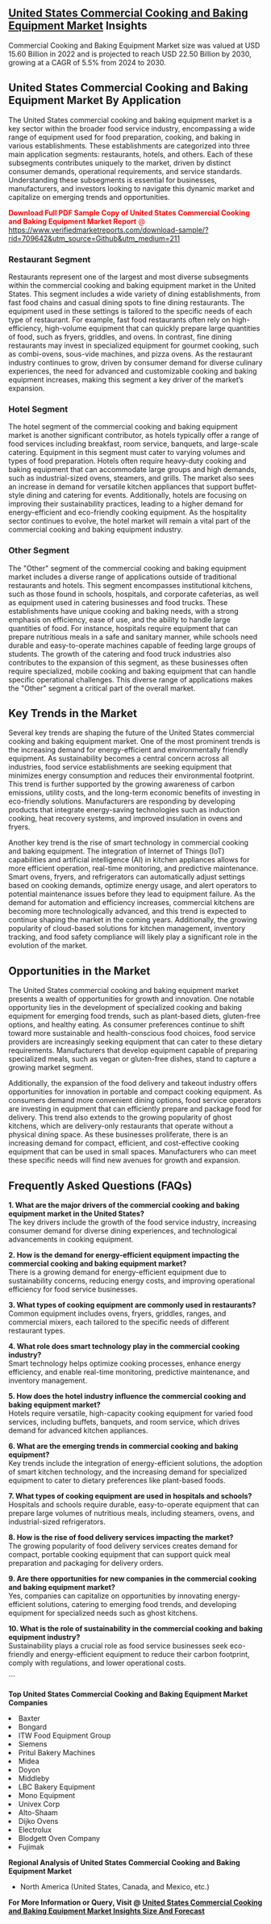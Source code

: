 <h2><a href="https://www.verifiedmarketreports.com/download-sample/?rid=709642&amp;utm_source=Github&amp;utm_medium=211" target="_blank">United States Commercial Cooking and Baking Equipment Market</a> Insights</h2><p>Commercial Cooking and Baking Equipment Market size was valued at USD 15.60 Billion in 2022 and is projected to reach USD 22.50 Billion by 2030, growing at a CAGR of 5.5% from 2024 to 2030.</p><p><h2>United States Commercial Cooking and Baking Equipment Market By Application</h2><p>The United States commercial cooking and baking equipment market is a key sector within the broader food service industry, encompassing a wide range of equipment used for food preparation, cooking, and baking in various establishments. These establishments are categorized into three main application segments: restaurants, hotels, and others. Each of these subsegments contributes uniquely to the market, driven by distinct consumer demands, operational requirements, and service standards. Understanding these subsegments is essential for businesses, manufacturers, and investors looking to navigate this dynamic market and capitalize on emerging trends and opportunities. </p><p><p><span class=""><span style="color: #ff0000;"><strong>Download Full PDF Sample Copy of United States Commercial Cooking and Baking Equipment Market Report</strong> @ </span><a href="https://www.verifiedmarketreports.com/download-sample/?rid=709642&amp;utm_source=Github&amp;utm_medium=211" target="_blank">https://www.verifiedmarketreports.com/download-sample/?rid=709642&amp;utm_source=Github&amp;utm_medium=211</a></span></p></p><h3>Restaurant Segment</h3><p>Restaurants represent one of the largest and most diverse subsegments within the commercial cooking and baking equipment market in the United States. This segment includes a wide variety of dining establishments, from fast food chains and casual dining spots to fine dining restaurants. The equipment used in these settings is tailored to the specific needs of each type of restaurant. For example, fast food restaurants often rely on high-efficiency, high-volume equipment that can quickly prepare large quantities of food, such as fryers, griddles, and ovens. In contrast, fine dining restaurants may invest in specialized equipment for gourmet cooking, such as combi-ovens, sous-vide machines, and pizza ovens. As the restaurant industry continues to grow, driven by consumer demand for diverse culinary experiences, the need for advanced and customizable cooking and baking equipment increases, making this segment a key driver of the market’s expansion.</p><h3>Hotel Segment</h3><p>The hotel segment of the commercial cooking and baking equipment market is another significant contributor, as hotels typically offer a range of food services including breakfast, room service, banquets, and large-scale catering. Equipment in this segment must cater to varying volumes and types of food preparation. Hotels often require heavy-duty cooking and baking equipment that can accommodate large groups and high demands, such as industrial-sized ovens, steamers, and grills. The market also sees an increase in demand for versatile kitchen appliances that support buffet-style dining and catering for events. Additionally, hotels are focusing on improving their sustainability practices, leading to a higher demand for energy-efficient and eco-friendly cooking equipment. As the hospitality sector continues to evolve, the hotel market will remain a vital part of the commercial cooking and baking equipment industry.</p><h3>Other Segment</h3><p>The "Other" segment of the commercial cooking and baking equipment market includes a diverse range of applications outside of traditional restaurants and hotels. This segment encompasses institutional kitchens, such as those found in schools, hospitals, and corporate cafeterias, as well as equipment used in catering businesses and food trucks. These establishments have unique cooking and baking needs, with a strong emphasis on efficiency, ease of use, and the ability to handle large quantities of food. For instance, hospitals require equipment that can prepare nutritious meals in a safe and sanitary manner, while schools need durable and easy-to-operate machines capable of feeding large groups of students. The growth of the catering and food truck industries also contributes to the expansion of this segment, as these businesses often require specialized, mobile cooking and baking equipment that can handle specific operational challenges. This diverse range of applications makes the "Other" segment a critical part of the overall market.</p><h2>Key Trends in the Market</h2><p>Several key trends are shaping the future of the United States commercial cooking and baking equipment market. One of the most prominent trends is the increasing demand for energy-efficient and environmentally friendly equipment. As sustainability becomes a central concern across all industries, food service establishments are seeking equipment that minimizes energy consumption and reduces their environmental footprint. This trend is further supported by the growing awareness of carbon emissions, utility costs, and the long-term economic benefits of investing in eco-friendly solutions. Manufacturers are responding by developing products that integrate energy-saving technologies such as induction cooking, heat recovery systems, and improved insulation in ovens and fryers.</p><p>Another key trend is the rise of smart technology in commercial cooking and baking equipment. The integration of Internet of Things (IoT) capabilities and artificial intelligence (AI) in kitchen appliances allows for more efficient operation, real-time monitoring, and predictive maintenance. Smart ovens, fryers, and refrigerators can automatically adjust settings based on cooking demands, optimize energy usage, and alert operators to potential maintenance issues before they lead to equipment failure. As the demand for automation and efficiency increases, commercial kitchens are becoming more technologically advanced, and this trend is expected to continue shaping the market in the coming years. Additionally, the growing popularity of cloud-based solutions for kitchen management, inventory tracking, and food safety compliance will likely play a significant role in the evolution of the market.</p><h2>Opportunities in the Market</h2><p>The United States commercial cooking and baking equipment market presents a wealth of opportunities for growth and innovation. One notable opportunity lies in the development of specialized cooking and baking equipment for emerging food trends, such as plant-based diets, gluten-free options, and healthy eating. As consumer preferences continue to shift toward more sustainable and health-conscious food choices, food service providers are increasingly seeking equipment that can cater to these dietary requirements. Manufacturers that develop equipment capable of preparing specialized meals, such as vegan or gluten-free dishes, stand to capture a growing market segment.</p><p>Additionally, the expansion of the food delivery and takeout industry offers opportunities for innovation in portable and compact cooking equipment. As consumers demand more convenient dining options, food service operators are investing in equipment that can efficiently prepare and package food for delivery. This trend also extends to the growing popularity of ghost kitchens, which are delivery-only restaurants that operate without a physical dining space. As these businesses proliferate, there is an increasing demand for compact, efficient, and cost-effective cooking equipment that can be used in small spaces. Manufacturers who can meet these specific needs will find new avenues for growth and expansion.</p><h2>Frequently Asked Questions (FAQs)</h2><p><b>1. What are the major drivers of the commercial cooking and baking equipment market in the United States?</b><br> The key drivers include the growth of the food service industry, increasing consumer demand for diverse dining experiences, and technological advancements in cooking equipment.</p><p><b>2. How is the demand for energy-efficient equipment impacting the commercial cooking and baking equipment market?</b><br> There is a growing demand for energy-efficient equipment due to sustainability concerns, reducing energy costs, and improving operational efficiency for food service businesses.</p><p><b>3. What types of cooking equipment are commonly used in restaurants?</b><br> Common equipment includes ovens, fryers, griddles, ranges, and commercial mixers, each tailored to the specific needs of different restaurant types.</p><p><b>4. What role does smart technology play in the commercial cooking industry?</b><br> Smart technology helps optimize cooking processes, enhance energy efficiency, and enable real-time monitoring, predictive maintenance, and inventory management.</p><p><b>5. How does the hotel industry influence the commercial cooking and baking equipment market?</b><br> Hotels require versatile, high-capacity cooking equipment for varied food services, including buffets, banquets, and room service, which drives demand for advanced kitchen appliances.</p><p><b>6. What are the emerging trends in commercial cooking and baking equipment?</b><br> Key trends include the integration of energy-efficient solutions, the adoption of smart kitchen technology, and the increasing demand for specialized equipment to cater to dietary preferences like plant-based foods.</p><p><b>7. What types of cooking equipment are used in hospitals and schools?</b><br> Hospitals and schools require durable, easy-to-operate equipment that can prepare large volumes of nutritious meals, including steamers, ovens, and industrial-sized refrigerators.</p><p><b>8. How is the rise of food delivery services impacting the market?</b><br> The growing popularity of food delivery services creates demand for compact, portable cooking equipment that can support quick meal preparation and packaging for delivery orders.</p><p><b>9. Are there opportunities for new companies in the commercial cooking and baking equipment market?</b><br> Yes, companies can capitalize on opportunities by innovating energy-efficient solutions, catering to emerging food trends, and developing equipment for specialized needs such as ghost kitchens.</p><p><b>10. What is the role of sustainability in the commercial cooking and baking equipment industry?</b><br> Sustainability plays a crucial role as food service businesses seek eco-friendly and energy-efficient equipment to reduce their carbon footprint, comply with regulations, and lower operational costs.</p>```</p><p><strong>Top United States Commercial Cooking and Baking Equipment Market Companies</strong></p><div data-test-id=""><p><li>Baxter</li><li> Bongard</li><li> ITW Food Equipment Group</li><li> Siemens</li><li> Pritul Bakery Machines</li><li> Midea</li><li> Doyon</li><li> Middleby</li><li> LBC Bakery Equipment</li><li> Mono Equipment</li><li> Univex Corp</li><li> Alto-Shaam</li><li> Dijko Ovens</li><li> Electrolux</li><li> Blodgett Oven Company</li><li> Fujimak</li></p><div><strong>Regional Analysis of&nbsp;United States Commercial Cooking and Baking Equipment Market</strong></div><ul><li dir="ltr"><p dir="ltr">North America&nbsp;(United States, Canada, and Mexico, etc.)</p></li></ul><p><strong>For More Information or Query, Visit @&nbsp;</strong><strong><a href="https://www.verifiedmarketreports.com/product/commercial-cooking-and-baking-equipment-market/?utm_source=Github&amp;utm_medium=211" target="_blank">United States Commercial Cooking and Baking Equipment Market Insights Size And Forecast</a></strong></p></div>
